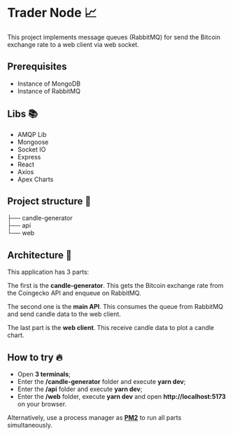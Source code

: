 # Trader Node 📈

This project implements message queues (RabbitMQ) for send the Bitcoin exchange rate to a web client via web socket.

## Prerequisites

- Instance of MongoDB
- Instance of RabbitMQ

## Libs 📚

- AMQP Lib
- Mongoose
- Socket IO
- Express
- React
- Axios
- Apex Charts

## Project structure 🎉

├── candle-generator<br/>
├── api<br/>
└── web

## Architecture 🔶

This application has 3 parts:

The first is the **candle-generator**. This gets the Bitcoin exchange rate from the Coingecko API and enqueue on RabbitMQ.

The second one is the **main API**. This consumes the queue from RabbitMQ and send candle data to the web client.

The last part is the **web client**. This receive candle data to plot a candle chart.

## How to try 🔥

- Open **3 terminals**;
- Enter the **/candle-generator** folder and execute **yarn dev**;
- Enter the **/api** folder and execute **yarn dev**;
- Enter the **/web** folder, execute **yarn dev** and open **http://localhost:5173** on your browser.

Alternatively, use a process manager as **[PM2](https://pm2.keymetrics.io/)** to run all parts simultaneously.
